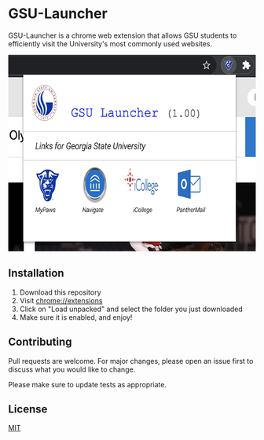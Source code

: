 # GSU-Launcher

GSU-Launcher is a chrome web extension that allows GSU students to efficiently visit the University's most commonly used websites.


<img src = "images/img640.png" width = '600' height = '400'></img>

## Installation

1. Download this repository
2. Visit <a href = "chrome://extensions" target = "_blank" >chrome://extensions</a>
3. Click on "Load unpacked" and select the folder you just downloaded
4. Make sure it is enabled, and enjoy!



## Contributing
Pull requests are welcome. For major changes, please open an issue first to discuss what you would like to change.

Please make sure to update tests as appropriate.

## License
[MIT](https://choosealicense.com/licenses/mit/)
